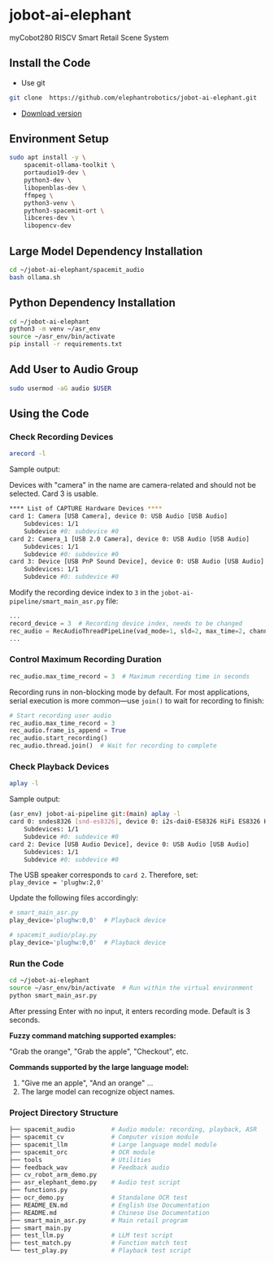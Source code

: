# jobot-ai-elephant

myCobot280 RISCV Smart Retail Scene System

## Install the Code

- Use git
  
```bash
git clone  https://github.com/elephantrobotics/jobot-ai-elephant.git
```

- [Download version](https://github.com/elephantrobotics/jobot-ai-elephant/releases)

## Environment Setup

```bash
sudo apt install -y \
    spacemit-ollama-toolkit \
    portaudio19-dev \
    python3-dev \
    libopenblas-dev \
    ffmpeg \
    python3-venv \
    python3-spacemit-ort \
    libceres-dev \
    libopencv-dev
```

## Large Model Dependency Installation

```bash
cd ~/jobot-ai-elephant/spacemit_audio
bash ollama.sh
```

## Python Dependency Installation

```bash
cd ~/jobot-ai-elephant
python3 -m venv ~/asr_env
source ~/asr_env/bin/activate
pip install -r requirements.txt
```

## Add User to Audio Group

```bash
sudo usermod -aG audio $USER
```

## Using the Code

### Check Recording Devices

```bash
arecord -l
```

Sample output:

Devices with "camera" in the name are camera-related and should not be selected. Card 3 is usable.

```bash
**** List of CAPTURE Hardware Devices ****
card 1: Camera [USB Camera], device 0: USB Audio [USB Audio]
    Subdevices: 1/1
    Subdevice #0: subdevice #0
card 2: Camera_1 [USB 2.0 Camera], device 0: USB Audio [USB Audio]
    Subdevices: 1/1
    Subdevice #0: subdevice #0
card 3: Device [USB PnP Sound Device], device 0: USB Audio [USB Audio]
    Subdevices: 1/1
    Subdevice #0: subdevice #0
```

Modify the recording device index to `3` in the `jobot-ai-pipeline/smart_main_asr.py` file:

```python
...
record_device = 3  # Recording device index, needs to be changed
rec_audio = RecAudioThreadPipeLine(vad_mode=1, sld=2, max_time=2, channels=1, rate=48000, device_index=record_device)
...
```

### Control Maximum Recording Duration

```python
rec_audio.max_time_record = 3  # Maximum recording time in seconds
```

Recording runs in non-blocking mode by default. For most applications, serial execution is more common—use `join()` to wait for recording to finish:

```python
# Start recording user audio
rec_audio.max_time_record = 3
rec_audio.frame_is_append = True
rec_audio.start_recording()
rec_audio.thread.join()  # Wait for recording to complete
```

### Check Playback Devices

```bash
aplay -l
```

Sample output:

```bash
(asr_env) jobot-ai-pipeline git:(main) aplay -l
card 0: sndes8326 [snd-es8326], device 0: i2s-dai0-ES8326 HiFi ES8326 HiFi-0 []
    Subdevices: 1/1
    Subdevice #0: subdevice #0
card 2: Device [USB Audio Device], device 0: USB Audio [USB Audio]
    Subdevices: 1/1
    Subdevice #0: subdevice #0
```

The USB speaker corresponds to `card 2`. Therefore, set:  
`play_device = 'plughw:2,0'`

Update the following files accordingly:

```python
# smart_main_asr.py
play_device='plughw:0,0'  # Playback device
```

```python
# spacemit_audio/play.py
play_device='plughw:0,0'  # Playback device
```

### Run the Code

```bash
cd ~/jobot-ai-elephant
source ~/asr_env/bin/activate  # Run within the virtual environment
python smart_main_asr.py
```

After pressing Enter with no input, it enters recording mode. Default is 3 seconds.

**Fuzzy command matching supported examples:**

"Grab the orange", "Grab the apple", "Checkout", etc.

**Commands supported by the large language model:**

1. "Give me an apple", "And an orange" ...
2. The large model can recognize object names.

### Project Directory Structure

```bash
├── spacemit_audio          # Audio module: recording, playback, ASR
├── spacemit_cv             # Computer vision module
├── spacemit_llm            # Large language model module
├── spacemit_orc            # OCR module
├── tools                   # Utilities
├── feedback_wav            # Feedback audio
├── cv_robot_arm_demo.py
├── asr_elephant_demo.py    # Audio test script
├── functions.py
├── ocr_demo.py             # Standalone OCR test
├── README_EN.md            # English Use Documentation
├── README.md               # Chinese Use Documentation
├── smart_main_asr.py       # Main retail program
├── smart_main.py
├── test_llm.py             # LLM test script
├── test_match.py           # Function match test
└── test_play.py            # Playback test script
```
